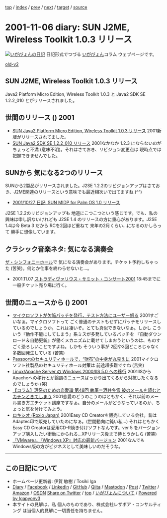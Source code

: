 [top](../index.html) 
 / [index](index.html) 
 / [prev](ig011105.html) 
 / [next](ig011107.html) 
 / [target](https://www.igapyon.jp/igapyon/diary/2001/ig011106.html) 
 / [source](https://github.com/igapyon/diary/blob/master/2001/ig011106.src.md) 

2001-11-06 diary: SUN J2ME, Wireless Toolkit 1.0.3 リリース
=====================================================================================================
[![いがぴょんの日記](https://www.igapyon.jp/igapyon/diary/images/iga200306s.jpg "いがぴょん")](https://www.igapyon.jp/igapyon/diary/memo/memoigapyon.html) 日記形式でつづる [いがぴょん](https://www.igapyon.jp/igapyon/diary/memo/memoigapyon.html)コラム ウェブページです。

[old-v2](ig011106-orig.html)

## SUN J2ME, Wireless Toolkit 1.0.3 リリース

Java2 Platform Micro Edition, Wireless Toolkit 1.0.3 と Java2 SDK SE 1.2.2_010 とがリリースされました。




 
## 世間のリリース () 2001

* [SUN Java2 Platform Micro Edition, Wireless Toolkit 1.0.3 リリース](http://java.sun.com/products/j2mewtoolkit/)  2001新版がリリースされてました。
* [SUN Java2 SDK SE 1.2.2_010 リリース](http://java.sun.com/products/jdk/1.2.2/ja/index.html)  2001なかなか 1.2.3 にならないのが ちょっと不満 (意味不明)。それはさておき、リビジョン変更点は 現時点では把握できませんでした。

## SUNから 気になる2つのリリース

SUNから2製品がリリースされました。J2SE 1.2.2のリビジョンアップはさておき、J2ME関連のリリースという意味でも最近相次いで出てますね (^^)

* [2001/10/27 日記: SUN MIDP for Palm OS 1.0 リリース](ig011027.html)

J2SE 1.2.2のリビジョンアップも 地道にこつこつという感じです。でも、私の興味は申し訳ないけれども J2SE 1.4 のリリースの方に重心があります。J2SE 1.4は今
Beta 3 だから RCを2回ほど重ねて 来年の2月くらい…になるのかしらって 勝手に想像しています。

## クラシック音楽ネタ: 気になる演奏会

[ザ・シンフォニーホール](http://www.asahi.co.jp/symphony/symphony.html)で 気になる演奏会があります。チケット予約しちゃった (苦笑)。何とか仕事を終わらせないと…。

* 2001.11.07 [ストラディヴァリウス・サミット・コンサート2001](http://www.pasona.co.jp/public/topics/stradivarius.html)
  18:45までに 一般チケット売り場に行く。

## 世間のニュースから () 2001

* [マイクロソフトが欠陥パッチを発行，テスト方法にユーザー怒る](http://www.zdnet.co.jp/enterprise/0111/02/01110205.html)  2001すごいなぁ。マイクロソフトって ごく普通のテストもせずにパッチをリリースしているのでしょうか。これは凄いぞ。とても真似できないなぁ。しかし こういう『動作不能にしてしまう』系ミスが多発しているパッチを 『自動ダウンロード＆自動更新』が働くメカニズムに載せてしまおうというのは、ものすごく恐ろしいことですよね。しかも そういう事が 2回や3回どころじゃなく 多数回発生している (苦笑)
* [Passportのセキュリティホールで，“財布”の中身が丸見えに](http://www.zdnet.co.jp/news/0111/05/e_wallet.html)  2001マイクロソフト社製品のセキュリティホール対策は 前途超多難ですね (苦笑)
* [Linux/Apache Server の Windows 2000/IIS 5.0 への移行](http://www.microsoft.com/JAPAN/technet/WIN2000/win2ksrv/lapa2iis.asp)  2001IISからApacheへの移行とか論調のニュースばっかり出てくるから対抗したくなるのでしょうか (笑)
* [【コラム】理系のための恋愛論 第48回 執筆＝酒井冬雪 彼のメールを読むとカチンときてしまう](http://pcweb.mycom.co.jp/news/2001/11/02/03.html)  2001恋愛のどうのこうのはともかく、それ以前のメール書き方エチケット講座ですなぁ。自分のメールがどうなっているのか、ちょっと気を付けてみよう。
* [ロキシオ (Roxio Japan)](http://www.roxio.co.jp/)  2001Easy CD Creatorを販売している会社。昔は Adaptec印で販売していたのになぁ。(世間動向に鈍い私…) それはともかく Easy CD Creatorは愛用CD-R焼き付けソフトなんです。ver 5 をバージョンアップ購入したい衝動にかられる…XPリリース後まで待とうかしら (苦笑)
* [『VMware』、『Windows XP』対応の最新バージョン](http://japan.cnet.com/News/2001/Item/011105-6.html)  2001なんでもWindows版の方がビジネスとして美味しいのだそうな。


----------------------------------------------------------------------------------------------------

## この日記について

* ホームページ更新者: 伊賀 敏樹 / Tosiki Iga
* [Diary](https://www.igapyon.jp/igapyon/diary/) / [Facebook](https://www.facebook.com/igapyon) / [LinkedIn](https://www.linkedin.com/in/toshikiiga) / [GitHub](https://github.com/igapyon) / [Qiita](https://qiita.com/igapyon) / [Mastodon](https://social.vivaldi.net/@igapyon) / [Post](https://post.news/igapyon) / [Twitter](https://twitter.com/ToshikiIga) / [Amazon](https://www.amazon.co.jp/%E4%BC%8A%E8%B3%80-%E6%95%8F%E6%A8%B9/e/B004LTQWCQ) / [OSDN](https://ja.osdn.net/users/iga/)
[Share on Twitter](https://twitter.com/intent/tweet?hashtags=igapyon%2Cdiary%2C%E3%81%84%E3%81%8C%E3%81%B4%E3%82%87%E3%82%93&text=SUN+J2ME%2C+Wireless+Toolkit+1.0.3+%E3%83%AA%E3%83%AA%E3%83%BC%E3%82%B9&url=https%3A%2F%2Fwww.igapyon.jp%2Figapyon%2Fdiary%2F2001%2Fig011106.html) / [top](../index.html) / [いがぴょんについて](https://www.igapyon.jp/igapyon/diary/memo/memoigapyon.html) / [Powered by Igapyonv3](https://github.com/igapyon/igapyonv3)
* 本サイトの見解は、私 個人のものであり、株式会社レザボア・コンサルティング は当個人的見解に一切責任を持ちません。 
